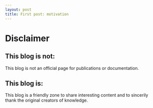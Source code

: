 ```yaml
---
layout: post
title: First post: motivation
---
```


# Disclaimer
## This blog is not:
This blog is not an official page for publications or documentation. 
## This blog is:
This blog is a friendly zone to share interesting content and to sincerily thank the original creators of knowledge.

